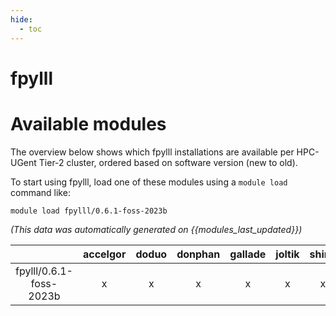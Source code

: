 ```yaml
---
hide:
  - toc
---
```


fpylll
======

# Available modules


The overview below shows which fpylll installations are available per HPC-UGent Tier-2 cluster, ordered based on software version (new to old).

To start using fpylll, load one of these modules using a `module load` command like:

```shell
module load fpylll/0.6.1-foss-2023b
```

*(This data was automatically generated on {{modules_last_updated}})*  

| |accelgor|doduo|donphan|gallade|joltik|shinx|skitty|
| :---: | :---: | :---: | :---: | :---: | :---: | :---: | :---: |
|fpylll/0.6.1-foss-2023b|x|x|x|x|x|x|x|
